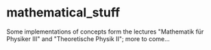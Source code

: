 # mathematical_stuff
Some implementations of concepts form the lectures "Mathematik für Physiker III" and "Theoretische Physik II";
more to come...
